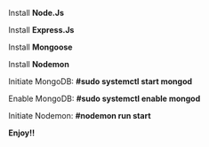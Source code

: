 Install **Node.Js**

Install **Express.Js**

Install **Mongoose**

Install **Nodemon**

Initiate MongoDB: **#sudo systemctl start mongod**

Enable MongoDB: **#sudo systemctl enable mongod**

Initiate Nodemon: **#nodemon run start**

**Enjoy!!**
